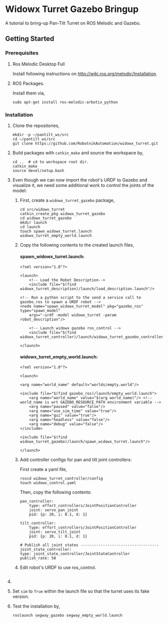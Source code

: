 # Widowx Turret Gazebo Bringup
A tutorial to bring-up Pan-Tilt Turret on ROS Melodic and Gazebo.

## Getting Started

### Prerequisites
1. Ros Melodic Desktop Full

    Install following instructions on http://wiki.ros.org/melodic/Installation.
2. ROS Packages.

    Install them via,
    ```
    sudo apt-get install ros-melodic-arbotix_python
    ```

### Installation
1. Clone the repositories,
    ```
    mkdir -p ~/pantilt_ws/src
    cd ~/pantilt_ws/src
    git clone https://github.com/RobotnikAutomation/widowx_turret.git
    ```
2. Build packages with `catkin_make` and source the workspace by,
    ```
    cd ..  # cd to workspace root dir.
    catkin_make
    source devel/setup.bash
    ```
3. Even though we can now import the robot's URDF to Gazebo and visualize it, we need some additional work to control the joints of the model: 

    1. First, create a `widowx_turret_gazebo` package,
        ```
        cd src/widowx_turret
        catkin_create_pkg widowx_turret_gazebo
        cd widowx_turret_gazebo 
        mkdir launch
        cd launch
        touch spawn_widowx_turret.launch widowx_turret_empty_world.launch  
        ```
    2. Copy the following contents to the created launch files,
    
        #### spawn_widowx_turret.launch:
        ```
        <?xml version="1.0"?>

        <launch>
            <!-- Load the Robot Description-->
            <include file="$(find widowx_turret_description)/launch/load_description.launch"/>

        <!-- Run a python script to the send a service call to gazebo_ros to spawn a URDF robot -->
        <node name="spawn_widowx_turret_model" pkg="gazebo_ros" type="spawn_model"
            args="-urdf -model widowx_turret -param robot_description"/>
            
            <!-- Launch widowx gazebo ros_control -->
            <include file="$(find widowx_turret_controller)/launch/widowx_turret_gazebo_controller.launch"/>

        </launch>
        ```
        #### widowx_turret_empty_world.launch:
        ```
        <?xml version="1.0"?>

        <launch>

        <arg name="world_name" default="worlds/empty.world"/>
        
        <include file="$(find gazebo_ros)/launch/empty_world.launch">
            <arg name="world_name" value="$(arg world_name)"/> <!-- world_name is wrt GAZEBO_RESOURCE_PATH environment variable -->
            <arg name="paused" value="false"/>
            <arg name="use_sim_time" value="true"/>
            <arg name="gui" value="true"/>
            <arg name="headless" value="false"/>
            <arg name="debug" value="false"/>
        </include>
        
        <include file="$(find widowx_turret_gazebo)/launch/spawn_widowx_turret.launch"/>

        </launch>
        ```
    3. Add controller configs for pan and tilt joint controllers: 
        
        First create a yaml file,
        ```
        roscd widowx_turret_controller/config
        touch widowx_control.yaml
        ```
        Then, copy the following contents:
        ```
        pan_controller:
            type: effort_controllers/JointPositionController
            joint: servo_pan_joint
            pid: {p: 20, i: 0.1, d: 1}

        tilt_controller:
            type: effort_controllers/JointPositionController
            joint: servo_tilt_joint
            pid: {p: 20, i: 0.1, d: 1}

        # Publish all joint states -----------------------------------
        joint_state_controller:
        type: joint_state_controller/JointStateController
        publish_rate: 50  
        ```
    4. Edit robot's URDF to use ros_control. 
        ```
        ```

5. 
3. Set `sim` to `True` within the launch file so that the turret uses its fake version.
3. Test the installation by,
    ```
    roslaunch segway_gazebo segway_empty_world.launch
    ```
